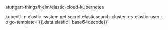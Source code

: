 stuttgart-things/helm/elastic-cloud-kubernetes



kubectl -n elastic-system get secret elasticsearch-cluster-es-elastic-user -o go-template='{{.data.elastic | base64decode}}'